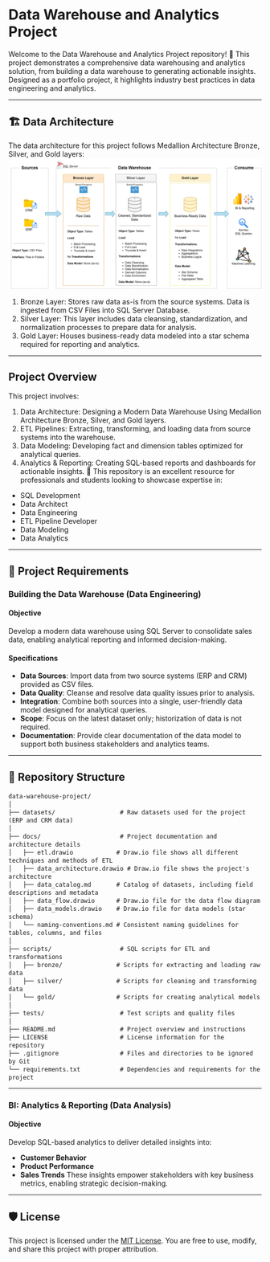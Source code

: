 # Data Warehouse and Analytics Project

Welcome to the Data Warehouse and Analytics Project repository! 🚀
This project demonstrates a comprehensive data warehousing and analytics solution, from building a data warehouse to generating actionable insights. Designed as a portfolio project, it highlights industry best practices in data engineering and analytics.

---
## 🏗️ Data Architecture
The data architecture for this project follows Medallion Architecture Bronze, Silver, and Gold layers:
![Data Warehouse Architecture](docs/data_architecture.png)


1. Bronze Layer: Stores raw data as-is from the source systems. Data is ingested from CSV Files into SQL Server Database.
2. Silver Layer: This layer includes data cleansing, standardization, and normalization processes to prepare data for analysis.
3. Gold Layer: Houses business-ready data modeled into a star schema required for reporting and analytics.
---

##  Project Overview
This project involves:

1. Data Architecture: Designing a Modern Data Warehouse Using Medallion Architecture Bronze, Silver, and Gold layers.
2. ETL Pipelines: Extracting, transforming, and loading data from source systems into the warehouse.
3. Data Modeling: Developing fact and dimension tables optimized for analytical queries.
4. Analytics & Reporting: Creating SQL-based reports and dashboards for actionable insights.
🎯 This repository is an excellent resource for professionals and students looking to showcase expertise in:

- SQL Development
- Data Architect
- Data Engineering
- ETL Pipeline Developer
- Data Modeling
- Data Analytics

---
## 🚀 Project Requirements

### Building the Data Warehouse (Data Engineering)

#### Objective
Develop a modern data warehouse using SQL Server to consolidate sales data, enabling analytical reporting and informed decision-making.

#### Specifications
- **Data Sources**: Import data from two source systems (ERP and CRM) provided as CSV files.
- **Data Quality**: Cleanse and resolve data quality issues prior to analysis.
- **Integration**: Combine both sources into a single, user-friendly data model designed for analytical queries.
- **Scope**: Focus on the latest dataset only; historization of data is not required.
- **Documentation**: Provide clear documentation of the data model to support both business stakeholders and analytics teams.

---
## 📂  Repository Structure
```
data-warehouse-project/
│
├── datasets/                  # Raw datasets used for the project (ERP and CRM data)
│
├── docs/                      # Project documentation and architecture details
│   ├── etl.drawio            # Draw.io file shows all different techniques and methods of ETL
│   ├── data_architecture.drawio # Draw.io file shows the project's architecture
│   ├── data_catalog.md       # Catalog of datasets, including field descriptions and metadata
│   ├── data_flow.drawio      # Draw.io file for the data flow diagram
│   ├── data_models.drawio    # Draw.io file for data models (star schema)
│   └── naming-conventions.md # Consistent naming guidelines for tables, columns, and files
│
├── scripts/                   # SQL scripts for ETL and transformations
│   ├── bronze/               # Scripts for extracting and loading raw data
│   ├── silver/               # Scripts for cleaning and transforming data
│   └── gold/                 # Scripts for creating analytical models
│
├── tests/                     # Test scripts and quality files
│
├── README.md                  # Project overview and instructions
├── LICENSE                    # License information for the repository
├── .gitignore                 # Files and directories to be ignored by Git
└── requirements.txt           # Dependencies and requirements for the project
```
---
### BI: Analytics & Reporting (Data Analysis)

#### Objective
Develop SQL-based analytics to deliver detailed insights into:
- **Customer Behavior**
- **Product Performance**
- **Sales Trends**
These insights empower stakeholders with key business metrics, enabling strategic decision-making.

---
## 🛡️ License
This project is licensed under the [MIT License](LICENSE). You are free to use, modify, and share this project with proper attribution.
